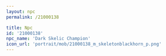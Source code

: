 ```yaml
---
layout: npc
permalink: /21000138

title: Npc
id: '21000138'
npc_name: 'Dark Skelic Champion'
icon_url: 'portrait/mob/21000138_m_skeletonblackhorn_p.png'
---
```

